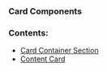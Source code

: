 ### Card Components

### Contents:

- [Card Container Section](https://github.com/davidloop/drupal-configurations/tree/main/Site%20Studio/Components/Card%20Components/Card%20Container%20Section)
- [Content Card](https://github.com/davidloop/drupal-configurations/tree/main/Site%20Studio/Components/Card%20Components/Content%20Card)
